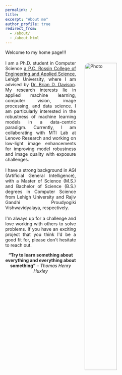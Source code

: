 ```yaml
---
permalink: /
title:
excerpt: "About me"
author_profile: true
redirect_from:
  - /about/
  - /about.html
---
```



<!-- <img align="right" src="https://cseveren.github.io/images/dp.png" alt="Photo" style="width: 210px; border-radius: 10px; padding: 8px 8px 8px 8px"/> -->

<p style="text-align: justify;">
Welcome to my home page!!!
<br>
<img align="right" src="https://eashanadhikarla.github.io/images/dp.png" alt="Photo" style="width: 45%; height: 50%; border-radius: 40px; padding: 25px 25px 25px 25px"/>
<br>
I am a Ph.D. student in Computer Science <a href="https://engineering.lehigh.edu">a P.C. Rossin College of Engineering and Applied Science</a>, Lehigh University, where I am advised by <a href="http://www.cse.lehigh.edu/~brian/">Dr. Brian D. Davison</a>. My research interests lie in applied machine learning, computer vision, image processing, and data science. I am particularly interested in the robustness of machine learning models in a data-centric paradigm. Currently, I am collaborating with MTI Lab at Lenovo Research and working on low-light image enhancements for improving model robustness and image quality with exposure challenges.
<br><br>
I have a strong background in AGI (Artificial General Intelligence), with a Master of Science (M.S.) and Bachelor of Science (B.S.) degrees in Computer Science from Lehigh University and Rajiv Gandhi Proudyogiki Vishwavidyalaya, respectively.
<br><br>
I'm always up for a challenge and love working with others to solve problems. If you have an exciting project that you think I'd be a good fit for, please don't hesitate to reach out.
</p>
<p style="text-align: center;"><b>“Try to learn something about everything and everything about something”</b><i> – Thomas Henry Huxley</i></p>
